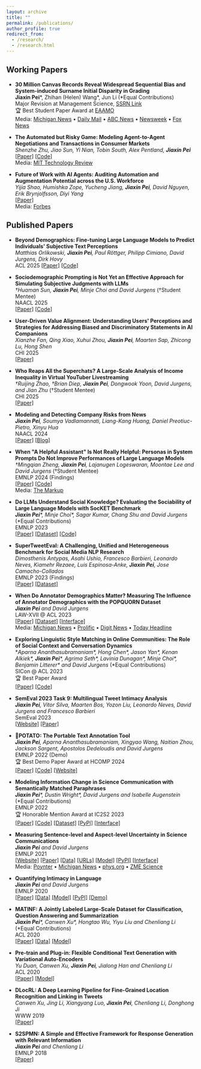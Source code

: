 ```yaml
---
layout: archive
title: ""
permalink: /publications/
author_profile: true
redirect_from: 
  - /research/
  - /research.html
---
```


## Working Papers

* **30 Million Canvas Records Reveal Widespread Sequential Bias and System-induced Surname Initial Disparity in Grading**  
  **Jiaxin Pei**\*, Zhihan (Helen) Wang\*, Jun Li (\*Equal Contributions)  
  Major Revision at Management Science, [SSRN Link](https://papers.ssrn.com/sol3/papers.cfm?abstract_id=4603146)  
  🏆 Best Student Paper Award at [EAAMO](https://conference2023.eaamo.org/awards/)  
  Media: [Michigan News](https://news.umich.edu/keeping-up-with-the-joneses-when-it-comes-to-getting-better-grades-its-good-to-be-the-andersons/) • [Daily Mail](https://www.dailymail.co.uk/sciencetech/article-13322981/Students-surnames-later-alphabet-lower-grades.html) • [ABC News](https://www.10news.com/study-students-with-last-names-at-end-of-alphabet-given-lower-grades) • [Newsweek](https://www.newsweek.com/lower-grades-students-later-alphabet-bias-1891652) • [Fox News](https://www.fox26houston.com/news/study-lower-grades-students-surnames-later-alphabet)

* **The Automated but Risky Game: Modeling Agent-to-Agent Negotiations and Transactions in Consumer Markets**  
  *Shenzhe Zhu, Jiao Sun, Yi Nian, Tobin South, Alex Pentland, **Jiaxin Pei***  
  [[Paper]](https://arxiv.org/abs/2506.00073) [[Code]](https://github.com/ShenzheZhu/A2A-NT)  
  Media: [MIT Technology Review](https://www.technologyreview.com/2025/06/17/1118910/ai-price-negotiation/)

* **Future of Work with AI Agents: Auditing Automation and Augmentation Potential across the U.S. Workforce**  
  *Yijia Shao, Humishka Zope, Yucheng Jiang, **Jiaxin Pei**, David Nguyen, Erik Brynjolfsson, Diyi Yang*  
  [[Paper]](https://arxiv.org/abs/2506.06576)  
  Media: [Forbes](https://www.forbes.com/sites/avivalegatt/2025/06/16/ai-agents-are-set-to-transform-higher-education-heres-how/)

<!-- * **Writing Patterns Reveal a Hidden Division of Labor in Scientific Teams**  
  *Lulin Yang, **Jiaxin Pei**, Lingfei Wu*  
  [[Paper]](https://arxiv.org/abs/2504.14093)

* **Political-LLM: Large Language Models in Political Science**  
  *Lincan Li, Jiaqi Li, Catherine Chen, Fred Gui, Hongjia Yang, Chenxiao Yu, Zhengguang Wang, Jianing Cai, Junlong Aaron Zhou, Bolin Shen, Alex Qian, Weixin Chen, Zhongkai Xue, Lichao Sun, Lifang He, Hanjie Chen, Kaize Ding, Zijian Du, Fangzhou Mu, **Jiaxin Pei**, Jieyu Zhao, Swabha Swayamdipta, Willie Neiswanger, Hua Wei, Xiyang Hu, Shixiang Zhu, Tianlong Chen, Yingzhou Lu, Yang Shi, Lianhui Qin, Tianfan Fu, Zhengzhong Tu, Yuzhe Yang, Jaemin Yoo, Jiaheng Zhang, Ryan Rossi, Liang Zhan, Liang Zhao, Emilio Ferrara, Yan Liu, Furong Huang, Xiangliang Zhang, Lawrence Rothenberg, Shuiwang Ji, Philip S. Yu, Yue Zhao, Yushun Dong*  
  [[Paper]](https://arxiv.org/abs/2412.06864) [[Website]](https://political-llm.org) -->

## Published Papers

* **Beyond Demographics: Fine-tuning Large Language Models to Predict Individuals' Subjective Text Perceptions**  
  *Matthias Orlikowski, **Jiaxin Pei**, Paul Röttger, Philipp Cimiano, David Jurgens, Dirk Hovy*  
  ACL 2025
  [[Paper]](https://arxiv.org/abs/2502.20897) [[Code]](https://github.com/morlikowski/beyond-demographics)  


* **Sociodemographic Prompting is Not Yet an Effective Approach for Simulating Subjective Judgments with LLMs**  
  *†Huaman Sun, **Jiaxin Pei**, Minje Choi and David Jurgens* (†Student Mentee)  
  NAACL 2025  
  [[Paper]](https://arxiv.org/abs/2311.09730) [[Code]](https://github.com/Jiaxin-Pei/LLM-as-Subjective-Judge)

* **User-Driven Value Alignment: Understanding Users' Perceptions and Strategies for Addressing Biased and Discriminatory Statements in AI Companions**  
  *Xianzhe Fan, Qing Xiao, Xuhui Zhou, **Jiaxin Pei**, Maarten Sap, Zhicong Lu, Hong Shen*  
  CHI 2025  
  [[Paper]](https://arxiv.org/pdf/2409.00862)

* **Who Reaps All the Superchats? A Large-Scale Analysis of Income Inequality in Virtual YouTuber Livestreaming**  
  *†Ruijing Zhao, †Brian Diep, **Jiaxin Pei**, Dongwook Yoon, David Jurgens, and Jian Zhu* (†Student Mentee)  
  CHI 2025  
  [[Paper]](https://arxiv.org/pdf/2503.00825)

* **Modeling and Detecting Company Risks from News**  
  ***Jiaxin Pei**, Soumya Vadlamannati, Liang-Kang Huang, Daniel Preotiuc-Pietro, Xinyu Hua*  
  NAACL 2024  
  [[Paper]](https://aclanthology.org/2024.naacl-industry.6.pdf) [[Blog]](https://www.bloomberg.com/company/stories/bloombergs-ai-group-publishes-3-research-papers-at-naacl-2024/?linkId=473264235)

* **When "A Helpful Assistant" Is Not Really Helpful: Personas in System Prompts Do Not Improve Performances of Large Language Models**  
  *†Mingqian Zheng, **Jiaxin Pei**, Lajanugen Logeswaran, Moontae Lee and David Jurgens* (†Student Mentee)  
  EMNLP 2024 (Findings)  
  [[Paper]](https://arxiv.org/abs/2311.10054) [[Code]](https://github.com/Jiaxin-Pei/Prompting-with-Social-Roles)  
  Media: [The Markup](https://themarkup.org/hello-world/2024/01/06/what-happens-when-you-roleplay-with-chatgpt)

* **Do LLMs Understand Social Knowledge? Evaluating the Sociability of Large Language Models with SocKET Benchmark**  
  ***Jiaxin Pei**\*, Minje Choi\*, Sagar Kumar, Chang Shu and David Jurgens* (\*Equal Contributions)  
  EMNLP 2023  
  [[Paper]](https://arxiv.org/abs/2305.14938) [[Dataset]](https://huggingface.co/datasets/Blablablab/SOCKET) [[Code]](https://github.com/minjechoi/SOCKET)

* **SuperTweetEval: A Challenging, Unified and Heterogeneous Benchmark for Social Media NLP Research**  
  *Dimosthenis Antypas, Asahi Ushio, Francesco Barbieri, Leonardo Neves, Kiamehr Rezaee, Luis Espinosa-Anke, **Jiaxin Pei**, Jose Camacho-Collados*  
  EMNLP 2023 (Findings)  
  [[Paper]](https://arxiv.org/pdf/2310.14757.pdf) [[Dataset]](https://huggingface.co/datasets/cardiffnlp/super_tweeteval)

* **When Do Annotator Demographics Matter? Measuring The Influence of Annotator Demographics with the POPQUORN Dataset**  
  ***Jiaxin Pei** and David Jurgens*  
  LAW-XVII @ ACL 2023  
  [[Paper]](https://arxiv.org/abs/2306.06826) [[Dataset]](https://github.com/Jiaxin-Pei/potato-prolific-dataset) [[Interface]](https://github.com/Jiaxin-Pei/potato-prolific-dataset)  
  Media: [Michigan News](https://news.umich.edu/building-reliable-ai-models-requires-understanding-the-people-behind-the-datasets/) • [Prolific](https://www.prolific.com/resources/key-takeaways-from-our-study-on-bias-in-ai-annotations) • [Digit News](https://www.digit.fyi/study-ai-bias-influenced-by-demographics-of-moderators/) • [Today Headline](https://todayheadline.co/building-reliable-ai-models-requires-understanding-the-people-behind-the-datasets/)

* **Exploring Linguistic Style Matching in Online Communities: The Role of Social Context and Conversation Dynamics**  
  **Aparna Ananthasubramaniam\*, Hong Chen\*, Jason Yan\*, Kenan Alkiek\*, **Jiaxin Pei**\*, Agrima Seth\*, Lavinia Dunagan\*, Minje Choi\*, Benjamin Litterer\* and David Jurgens* (\*Equal Contributions)  
  SICon @ ACL 2023  
  🏆 Best Paper Award  
  [[Paper]](https://arxiv.org/pdf/2307.02758.pdf) [[Code]](https://github.com/davidjurgens/style-influence)

* **SemEval 2023 Task 9: Multilingual Tweet Intimacy Analysis**  
  ***Jiaxin Pei**, Vítor Silva, Maarten Bos, Yozon Liu, Leonardo Neves, David Jurgens and Francesco Barbieri*  
  SemEval 2023  
  [[Website]](https://sites.google.com/umich.edu/semeval-2023-tweet-intimacy/home) [[Paper]](https://aclanthology.org/2023.semeval-1.309.pdf)

* **🥔POTATO: The Portable Text Annotation Tool**  
  ***Jiaxin Pei**, Aparna Ananthasubramaniam, Xingyao Wang, Naitian Zhou, Jackson Sargent, Apostolos Dedeloudis and David Jurgens*  
  EMNLP 2022 (Demo)  
  🏆 Best Demo Paper Award at HCOMP 2024  
  [[Paper]](https://arxiv.org/abs/2212.08620) [[Code]](https://github.com/davidjurgens/potato) [[Website]](https://potato-annotation-tutorial.readthedocs.io/en/latest/)

* **Modeling Information Change in Science Communication with Semantically Matched Paraphrases**  
  ***Jiaxin Pei**\*, Dustin Wright\*, David Jurgens and Isabelle Augenstein* (\*Equal Contributions)  
  EMNLP 2022  
  🏆 Honorable Mention Award at IC2S2 2023  
  [[Paper]](https://preview.aclanthology.org/emnlp-22-ingestion/2022.emnlp-main.117.pdf) [[Code]](https://github.com/copenlu/scientific-information-change) [[Dataset]](https://huggingface.co/datasets/copenlu/spiced) [[PyPI]](https://pypi.org/project/scientific-information-change/) [[Interface]](https://potato-annotation.readthedocs.io/en/latest/example-projects/#match-findings-in-papers-and-news-likert-prescreening-questions-multi-task)

* **Measuring Sentence-level and Aspect-level Uncertainty in Science Communications**  
  ***Jiaxin Pei** and David Jurgens*  
  EMNLP 2021  
  [[Website]](https://jiaxin-pei.github.io/project_websites/certainty/Certainty-in-Science-Communication.html) [[Paper]](https://jiaxin-pei.github.io/project_websites/certainty/files/EMNLP_2021_Certainty.pdf) [[Data]](https://github.com/Jiaxin-Pei/Certainty-in-Science-Communication/tree/main/data/annotated_data) [[URLs]](https://github.com/Jiaxin-Pei/Certainty-in-Science-Communication/tree/main/data/urls) [[Model]](https://jiaxin-pei.github.io/project_websites/certainty/Certainty-in-Science-Communication.html#Getting) [[PyPI]](https://pypi.org/project/certainty-estimator/) [[Interface]](https://potato-annotation.readthedocs.io/en/latest/example-projects/#textual-uncertainty-likert-categorization)  
  Media: [Poynter](https://www.poynter.org/reporting-editing/2022/science-reporting-scientific-study-journalism-exaggerate-understate/) • [Michigan News](https://news.umich.edu/journalists-tend-to-temper-not-exaggerate-scientific-claims-u-m-study-shows/) • [phys.org](https://phys.org/news/2022-02-journalists-tend-tempernot-exaggeratescientific.html) • [ZME Science](https://www.zmescience.com/science/journalists-temper-not-exaggerate-scientific-claims-22022022/)

* **Quantifying Intimacy in Language**  
  ***Jiaxin Pei** and David Jurgens*  
  EMNLP 2020  
  [[Paper]](https://arxiv.org/pdf/2011.03020.pdf) [[Data]](https://blablablab.si.umich.edu/projects/intimacy/#Data) [[Model]](https://blablablab.si.umich.edu/projects/intimacy/#Getting) [[PyPI]](https://pypi.org/project/question-intimacy/) [[Demo]](https://huggingface.co/pedropei/live-demo-question-intimacy?text=Who+are+you+most+afraid+of+dying+in+your+family%3F)

* **MATINF: A Jointly Labeled Large-Scale Dataset for Classification, Question Answering and Summarization**  
  ***Jiaxin Pei**\*, Canwen Xu\*, Hongtao Wu, Yiyu Liu and Chenliang Li* (\*Equal Contributions)  
  ACL 2020  
  [[Paper]](https://www.aclweb.org/anthology/2020.acl-main.330/) [[Data]](https://github.com/WHUIR/MATINF) [[Model]](https://github.com/WHUIR/MATINF)

* **Pre-train and Plug-in: Flexible Conditional Text Generation with Variational Auto-Encoders**  
  *Yu Duan, Canwen Xu, **Jiaxin Pei**, Jialong Han and Chenliang Li*  
  ACL 2020  
  [[Paper]](https://www.aclweb.org/anthology/2020.acl-main.23/) [[Model]](https://github.com/WHUIR/PPVAE)

* **DLocRL: A Deep Learning Pipeline for Fine-Grained Location Recognition and Linking in Tweets**  
  *Canwen Xu, Jing Li, Xiangyang Luo, **Jiaxin Pei**, Chenliang Li, Donghong Ji*  
  WWW 2019  
  [[Paper]](https://dl.acm.org/doi/10.1145/3308558.3313491)

* **S2SPMN: A Simple and Effective Framework for Response Generation with Relevant Information**  
  ***Jiaxin Pei** and Chenliang Li*  
  EMNLP 2018  
  [[Paper]](https://www.aclweb.org/anthology/D18-1082)
